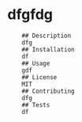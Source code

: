 # dfgfdg
        ## Description
        dfg
        ## Installation
        df
        ## Usage
        gdf
        ## License
        MIT
        ## Contributing
        dfg
        ## Tests
        df
